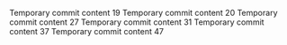 Temporary commit content 19
Temporary commit content 20
Temporary commit content 27
Temporary commit content 31
Temporary commit content 37
Temporary commit content 47
